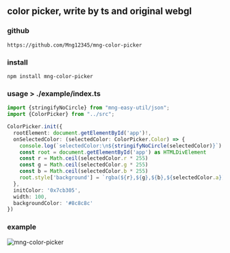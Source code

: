 ## color picker, write by ts and original webgl

### github 
```
https://github.com/Mng12345/mng-color-picker
```

### install
```
npm install mng-color-picker
```

### usage > ./example/index.ts
```typescript
import {stringifyNoCircle} from "mng-easy-util/json";
import {ColorPicker} from "../src";

ColorPicker.init({
  rootElement: document.getElementById('app')!,
  onSelectedColor: (selectedColor: ColorPicker.Color) => {
    console.log(`selectedColor:\n${stringifyNoCircle(selectedColor)}`)
    const root = document.getElementById('app') as HTMLDivElement
    const r = Math.ceil(selectedColor.r * 255)
    const g = Math.ceil(selectedColor.g * 255)
    const b = Math.ceil(selectedColor.b * 255)
    root.style['background'] = `rgba(${r},${g},${b},${selectedColor.a})`
  },
  initColor: '0x7cb305',
  width: 100,
  backgroundColor: '#8c8c8c'
})

```

### example
![mng-color-picker](https://github.com/mng-color-picker/color-picker.jpg)
